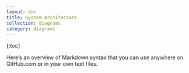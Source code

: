 ```yaml
---
layout: doc
title: System Architecture
collection: diagrams
category: diagrams
---
```


{:toc}

Here&rsquo;s an overview of Markdown syntax that you can use anywhere on GitHub.com or in your own text files.

